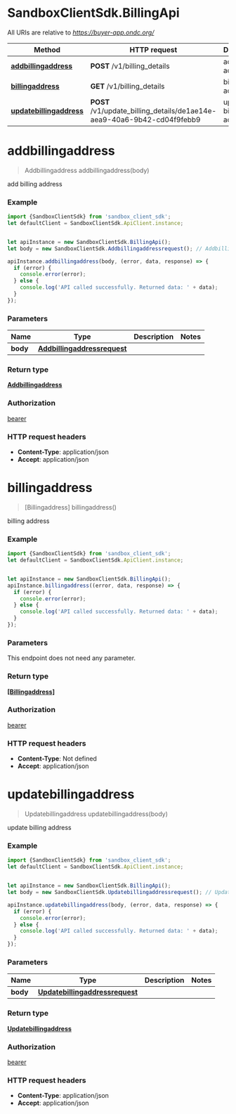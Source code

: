 # SandboxClientSdk.BillingApi

All URIs are relative to *https://buyer-app.ondc.org/*

Method | HTTP request | Description
------------- | ------------- | -------------
[**addbillingaddress**](BillingApi.md#addbillingaddress) | **POST** /v1/billing_details | add billing address
[**billingaddress**](BillingApi.md#billingaddress) | **GET** /v1/billing_details | billing address
[**updatebillingaddress**](BillingApi.md#updatebillingaddress) | **POST** /v1/update_billing_details/de1ae14e-aea9-40a6-9b42-cd04f9febb9 | update billing address

<a name="addbillingaddress"></a>
# **addbillingaddress**
> Addbillingaddress addbillingaddress(body)

add billing address

### Example
```javascript
import {SandboxClientSdk} from 'sandbox_client_sdk';
let defaultClient = SandboxClientSdk.ApiClient.instance;


let apiInstance = new SandboxClientSdk.BillingApi();
let body = new SandboxClientSdk.Addbillingaddressrequest(); // Addbillingaddressrequest | 

apiInstance.addbillingaddress(body, (error, data, response) => {
  if (error) {
    console.error(error);
  } else {
    console.log('API called successfully. Returned data: ' + data);
  }
});
```

### Parameters

Name | Type | Description  | Notes
------------- | ------------- | ------------- | -------------
 **body** | [**Addbillingaddressrequest**](Addbillingaddressrequest.md)|  | 

### Return type

[**Addbillingaddress**](Addbillingaddress.md)

### Authorization

[bearer](../README.md#bearer)

### HTTP request headers

 - **Content-Type**: application/json
 - **Accept**: application/json

<a name="billingaddress"></a>
# **billingaddress**
> [Billingaddress] billingaddress()

billing address

### Example
```javascript
import {SandboxClientSdk} from 'sandbox_client_sdk';
let defaultClient = SandboxClientSdk.ApiClient.instance;


let apiInstance = new SandboxClientSdk.BillingApi();
apiInstance.billingaddress((error, data, response) => {
  if (error) {
    console.error(error);
  } else {
    console.log('API called successfully. Returned data: ' + data);
  }
});
```

### Parameters
This endpoint does not need any parameter.

### Return type

[**[Billingaddress]**](Billingaddress.md)

### Authorization

[bearer](../README.md#bearer)

### HTTP request headers

 - **Content-Type**: Not defined
 - **Accept**: application/json

<a name="updatebillingaddress"></a>
# **updatebillingaddress**
> Updatebillingaddress updatebillingaddress(body)

update billing address

### Example
```javascript
import {SandboxClientSdk} from 'sandbox_client_sdk';
let defaultClient = SandboxClientSdk.ApiClient.instance;


let apiInstance = new SandboxClientSdk.BillingApi();
let body = new SandboxClientSdk.Updatebillingaddressrequest(); // Updatebillingaddressrequest | 

apiInstance.updatebillingaddress(body, (error, data, response) => {
  if (error) {
    console.error(error);
  } else {
    console.log('API called successfully. Returned data: ' + data);
  }
});
```

### Parameters

Name | Type | Description  | Notes
------------- | ------------- | ------------- | -------------
 **body** | [**Updatebillingaddressrequest**](Updatebillingaddressrequest.md)|  | 

### Return type

[**Updatebillingaddress**](Updatebillingaddress.md)

### Authorization

[bearer](../README.md#bearer)

### HTTP request headers

 - **Content-Type**: application/json
 - **Accept**: application/json

